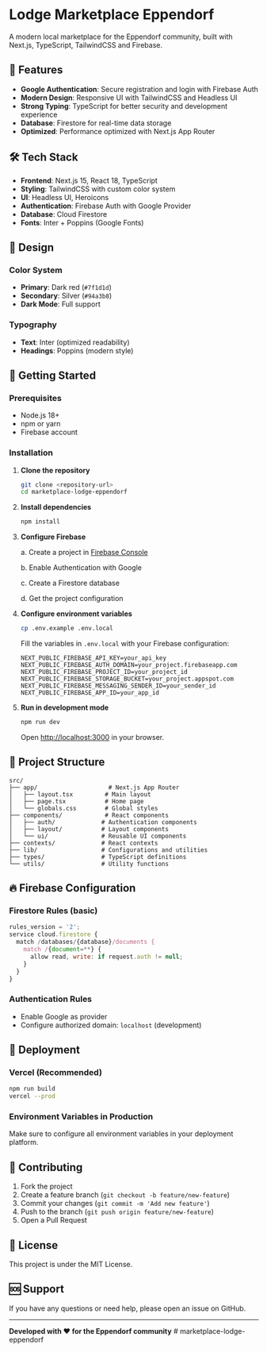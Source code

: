 # Lodge Marketplace Eppendorf

A modern local marketplace for the Eppendorf community, built with Next.js, TypeScript, TailwindCSS and Firebase.

## 🚀 Features

- **Google Authentication**: Secure registration and login with Firebase Auth
- **Modern Design**: Responsive UI with TailwindCSS and Headless UI
- **Strong Typing**: TypeScript for better security and development experience
- **Database**: Firestore for real-time data storage
- **Optimized**: Performance optimized with Next.js App Router

## 🛠️ Tech Stack

- **Frontend**: Next.js 15, React 18, TypeScript
- **Styling**: TailwindCSS with custom color system
- **UI**: Headless UI, Heroicons
- **Authentication**: Firebase Auth with Google Provider
- **Database**: Cloud Firestore
- **Fonts**: Inter + Poppins (Google Fonts)

## 🎨 Design

### Color System
- **Primary**: Dark red (`#7f1d1d`)
- **Secondary**: Silver (`#94a3b8`)
- **Dark Mode**: Full support

### Typography
- **Text**: Inter (optimized readability)
- **Headings**: Poppins (modern style)

## 🚦 Getting Started

### Prerequisites

- Node.js 18+ 
- npm or yarn
- Firebase account

### Installation

1. **Clone the repository**
   ```bash
   git clone <repository-url>
   cd marketplace-lodge-eppendorf
   ```

2. **Install dependencies**
   ```bash
   npm install
   ```

3. **Configure Firebase**
   
   a. Create a project in [Firebase Console](https://console.firebase.google.com/)
   
   b. Enable Authentication with Google
   
   c. Create a Firestore database
   
   d. Get the project configuration

4. **Configure environment variables**
   ```bash
   cp .env.example .env.local
   ```
   
   Fill the variables in `.env.local` with your Firebase configuration:
   ```env
   NEXT_PUBLIC_FIREBASE_API_KEY=your_api_key
   NEXT_PUBLIC_FIREBASE_AUTH_DOMAIN=your_project.firebaseapp.com
   NEXT_PUBLIC_FIREBASE_PROJECT_ID=your_project_id
   NEXT_PUBLIC_FIREBASE_STORAGE_BUCKET=your_project.appspot.com
   NEXT_PUBLIC_FIREBASE_MESSAGING_SENDER_ID=your_sender_id
   NEXT_PUBLIC_FIREBASE_APP_ID=your_app_id
   ```

5. **Run in development mode**
   ```bash
   npm run dev
   ```

   Open [http://localhost:3000](http://localhost:3000) in your browser.

## 📁 Project Structure

```
src/
├── app/                    # Next.js App Router
│   ├── layout.tsx         # Main layout
│   ├── page.tsx           # Home page
│   └── globals.css        # Global styles
├── components/            # React components
│   ├── auth/             # Authentication components
│   ├── layout/           # Layout components
│   └── ui/               # Reusable UI components
├── contexts/             # React contexts
├── lib/                  # Configurations and utilities
├── types/                # TypeScript definitions
└── utils/                # Utility functions
```

## 🔥 Firebase Configuration

### Firestore Rules (basic)
```javascript
rules_version = '2';
service cloud.firestore {
  match /databases/{database}/documents {
    match /{document=**} {
      allow read, write: if request.auth != null;
    }
  }
}
```

### Authentication Rules
- Enable Google as provider
- Configure authorized domain: `localhost` (development)

## 🚀 Deployment

### Vercel (Recommended)
```bash
npm run build
vercel --prod
```

### Environment Variables in Production
Make sure to configure all environment variables in your deployment platform.

## 🤝 Contributing

1. Fork the project
2. Create a feature branch (`git checkout -b feature/new-feature`)
3. Commit your changes (`git commit -m 'Add new feature'`)
4. Push to the branch (`git push origin feature/new-feature`)
5. Open a Pull Request

## 📄 License

This project is under the MIT License.

## 🆘 Support

If you have any questions or need help, please open an issue on GitHub.

---

**Developed with ❤️ for the Eppendorf community**
#   m a r k e t p l a c e - l o d g e - e p p e n d o r f  
 